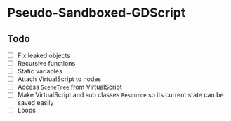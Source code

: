  Pseudo-Sandboxed-GDScript
======

## Todo

- [ ] Fix leaked objects
- [ ] Recursive functions
- [ ] Static variables
- [ ] Attach VirtualScript to nodes
- [ ] Access `SceneTree` from VirtualScript
- [ ] Make VirtualScript and sub classes `Resource` so its current state can be saved easily
- [ ] Loops
